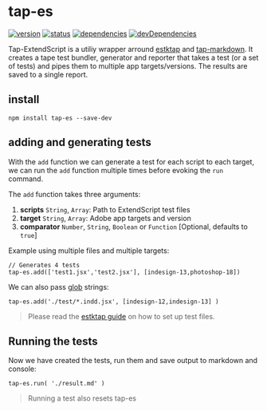 # tap-es

[![version](https://img.shields.io/npm/v/tap-es.svg)](https://www.npmjs.org/package/tap-es)
[![status](https://travis-ci.org/ES-CPP/tap-es.svg)](https://travis-ci.org/ES-CPP/tap-es)
[![dependencies](https://david-dm.org/ES-CPP/tap-es.svg)](https://david-dm.org/ES-CPP/tap-es)
[![devDependencies](https://david-dm.org/ES-CPP/tap-es/dev-status.svg)](https://david-dm.org/ES-CPP/tap-es#info=devDependencies)


Tap-ExtendScript is a utiliy wrapper arround [estktap](https://github.com/ExtendScript/estktap) and [tap-markdown](https://github.com/Hypercubed/tap-markdown). It creates a tape test bundler, generator and reporter that takes a test (or a set of tests) and pipes them to multiple app targets/versions. The results are saved to a single report.

## install

    npm install tap-es --save-dev


## adding and generating tests

With the `add` function we can generate a test for each script to each target, we can run the `add` function multiple times before evoking the `run` command.

The `add` function takes three arguments:

  1. __scripts__ `String`, `Array`: Path to ExtendScript test files
  2. __target__ `String`, `Array`: Adobe app targets and version
  3. __comparator__ `Number`, `String`, `Boolean` or `Function` [Optional, defaults to `true`]

Example using multiple files and multiple targets:

    // Generates 4 tests
    tap-es.add(['test1.jsx','test2.jsx'], [indesign-13,photoshop-18])

We can also pass [glob](https://github.com/isaacs/node-glob) strings:

    tap-es.add('./test/*.indd.jsx', [indesign-12,indesign-13] )

> Please read the [estktap guide](https://github.com/nbqx/estktap#readme) on how to set up test files.


## Running the tests

Now we have created the tests, run them and save output to markdown and console:

    tap-es.run( './result.md' )

> Running a test also resets tap-es
